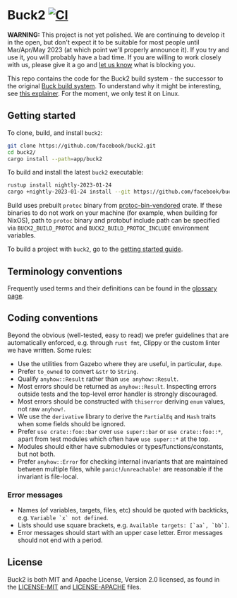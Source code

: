 # Buck2 [![CI](https://circleci.com/gh/facebook/buck2.svg?style=svg)](https://app.circleci.com/pipelines/github/facebook/buck2)

**WARNING:** This project is not yet polished. We are continuing to develop it in the open, but don't expect it to be suitable for most people until Mar/Apr/May 2023 (at which point we'll properly announce it). If you try and use it, you will probably have a bad time. If you are willing to work closely with us, please give it a go and [let us know](https://github.com/facebook/buck2/issues) what is blocking you.

This repo contains the code for the Buck2 build system - the successor to the original [Buck build system](https://buck.build). To understand why it might be interesting, see [this explainer](https://buck2.build/docs/why/). For the moment, we only test it on Linux.

## Getting started

To clone, build, and install `buck2`:
```sh
git clone https://github.com/facebook/buck2.git
cd buck2/
cargo install --path=app/buck2
```

To build and install the latest `buck2` executable:
```sh
rustup install nightly-2023-01-24
cargo +nightly-2023-01-24 install --git https://github.com/facebook/buck2.git buck2
```

Build uses prebuilt `protoc` binary from
[protoc-bin-vendored](https://crates.io/crates/protoc-bin-vendored) crate.
If these binaries to do not work on your machine (for example, when building for NixOS),
path to `protoc` binary and protobuf include path can be specified via
`BUCK2_BUILD_PROTOC` and `BUCK2_BUILD_PROTOC_INCLUDE` environment variables.

To build a project with `buck2`, go to the [getting started guide](https://buck2.build/docs/getting_started/).

## Terminology conventions

Frequently used terms and their definitions can be found in the [glossary page](https://buck2.build/docs/concepts/glossary/).

## Coding conventions

Beyond the obvious (well-tested, easy to read) we prefer guidelines that are automatically enforced, e.g. through `rust fmt`, Clippy or the custom linter we have written. Some rules:

* Use the utilities from Gazebo where they are useful, in particular, `dupe`.
* Prefer `to_owned` to convert `&str` to `String`.
* Qualify `anyhow::Result` rather than `use anyhow::Result`.
* Most errors should be returned as `anyhow::Result`. Inspecting errors outside tests and the top-level error handler is strongly discouraged.
* Most errors should be constructed with `thiserror` deriving `enum` values, not raw `anyhow!`.
* We use the `derivative` library to derive the `PartialEq` and `Hash` traits when some fields should be ignored.
* Prefer `use crate::foo::bar` over `use super::bar` or `use crate::foo::*`, apart from test modules which often have `use super::*` at the top.
* Modules should either have submodules or types/functions/constants, but not both.
* Prefer `anyhow::Error` for checking internal invariants that are maintained between multiple files, while `panic!`/`unreachable!` are reasonable if the invariant is file-local.

### Error messages

* Names (of variables, targets, files, etc) should be quoted with backticks,
  e.g. ``Variable `x` not defined``.
* Lists should use square brackets, e.g. ``Available targets: [`aa`, `bb`]``.
* Error messages should start with an upper case letter.
  Error messages should not end with a period.

## License

Buck2 is both MIT and Apache License, Version 2.0 licensed, as found in the [LICENSE-MIT](LICENSE-MIT) and [LICENSE-APACHE](LICENSE-APACHE) files.
